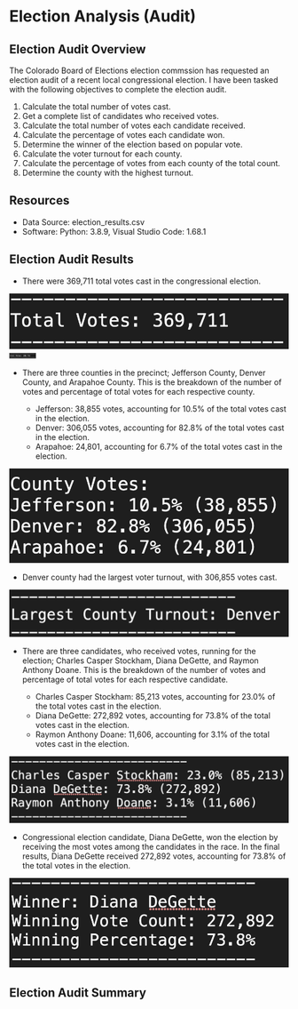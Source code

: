 # Election Analysis (Audit)

## Election Audit Overview
The Colorado Board of Elections election commssion has requested an election audit of a recent local congressional election. I have been tasked with the following objectives to complete the election audit.

1. Calculate the total number of votes cast.
2. Get a complete list of candidates who received votes.
3. Calculate the total number of votes each candidate received.
4. Calculate the percentage of votes each candidate won.
5. Determine the winner of the election based on popular vote.
6. Calculate the voter turnout for each county.
7. Calculate the percentage of votes from each county of the total count.
8. Determine the county with the highest turnout.

## Resources
- Data Source: election_results.csv
- Software: Python: 3.8.9, Visual Studio Code: 1.68.1

## Election Audit Results
- There were 369,711 total votes cast in the congressional election.

![alt text](https://github.com/kevin-eapen/Election_Analysis/blob/main/Images/Total_Votes.png?raw=true)
<img src="https://github.com/kevin-eapen/Election_Analysis/blob/main/Images/Total_Votes.png" width="48">

- There are three counties in the precinct; Jefferson County, Denver County, and Arapahoe County. This is the breakdown of the number of votes and           percentage of total votes for each respective county.

  - Jefferson: 38,855 votes, accounting for 10.5% of the total votes cast in the election.
  - Denver: 306,055 votes, accounting for 82.8% of the total votes cast in the election.
  - Arapahoe: 24,801, accounting for 6.7% of the total votes cast in the election.

![alt text](https://github.com/kevin-eapen/Election_Analysis/blob/main/Images/County_Votes.png?raw=true)

- Denver county had the largest voter turnout, with 306,855 votes cast.

![alt text](https://github.com/kevin-eapen/Election_Analysis/blob/main/Images/Largest_Turnout_County.png?raw=true)

- There are three candidates, who received votes, running for the election; Charles Casper Stockham, Diana DeGette, and Raymon Anthony Doane. This is the     breakdown of the number of votes and percentage of total votes for each respective candidate.
    
  - Charles Casper Stockham: 85,213 votes, accounting for 23.0% of the total votes cast in the election.
  - Diana DeGette: 272,892 votes, accounting for 73.8% of the total votes cast in the election.
  - Raymon Anthony Doane: 11,606, accounting for 3.1% of the total votes cast in the election.

![alt text](https://github.com/kevin-eapen/Election_Analysis/blob/main/Images/Candidate_Votes.png?raw=true)

- Congressional election candidate, Diana DeGette, won the election by receiving the most votes among the candidates in the race. In the final results,       Diana DeGette received 272,892 votes, accounting for 73.8% of the total votes in the election.

![alt text](https://github.com/kevin-eapen/Election_Analysis/blob/main/Images/Winner_Votes.png?raw=true)

## Election Audit Summary

